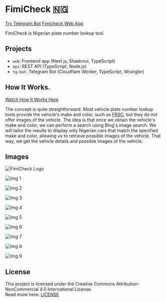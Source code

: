 # FimiCheck 🇳🇬

[Try Telegram Bot](https://t.me/fimicheckbot)
[Fimicheck Web App](https://fimicheck.adedoyin.dev)

FimiCheck is Nigerian plate number lookup tool.

## Projects

- `web`: Frontend app (Next.js, Shadcnui, TypeScript)
- `api`: REST API (TypeScript, Node.js)
- `tg-bot`: Telegram Bot (Cloudflare Worker, TypeScript, Wrangler)


## How It Works.

[Watch How It Works Here](https://youtube.com/shorts/guafj56_RjM?si=29A4WpNhznUzCFbs)

The concept is quite straightforward. Most vehicle plate number lookup tools provide the vehicle's make and color, such as [FRSC](https://nvis.frsc.gov.ng/vehiclemanagement/VerifyPlateNo), but they do not offer images of the vehicle. The idea is that once we obtain the vehicle's make and color, we can perform a search using Bing's image search. We will tailor the results to display only Nigerian cars that match the specified make and color, allowing us to retrieve possible images of the vehicle. That way, we get the vehicle details and possible images of the vehicle.

## Images

![FimiCheck Logo](/md-assets/logo.png)

![Img 1](/md-assets/img-1.png)

![Img 2](/md-assets/img-2.png)

![Img 3](/md-assets/img-3.png)

![Img 4](/md-assets/img-4.png)

![Img 5](/md-assets/img-5.png)

![Img 6](/md-assets/img-6.png)

![Img 7](/md-assets/img-7.png)

![Img 8](/md-assets/img-8.png)

![Img 9](/md-assets/img-9.png)

## License

This project is licensed under the Creative Commons Attribution-NonCommercial 4.0 International License.  
Read more here: [LICENSE](./LICENSE)
